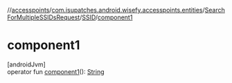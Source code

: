 //[accesspoints](../../../../index.md)/[com.isupatches.android.wisefy.accesspoints.entities](../../index.md)/[SearchForMultipleSSIDsRequest](../index.md)/[SSID](index.md)/[component1](component1.md)

# component1

[androidJvm]\
operator fun [component1](component1.md)(): [String](https://kotlinlang.org/api/latest/jvm/stdlib/kotlin/-string/index.html)
